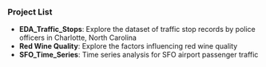 ### Project List
- **EDA_Traffic_Stops**: Explore the dataset of traffic stop records by police officers in Charlotte, North Carolina
- **Red Wine Quality**: Explore the factors influencing red wine quality
- **SFO_Time_Series**: Time series analysis for SFO airport passenger traffic
